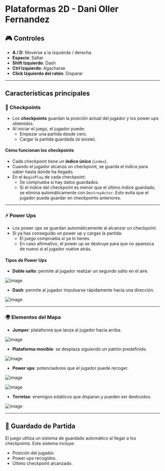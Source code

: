 # Plataformas 2D - Dani Oller Fernandez

## 🎮 Controles

- **A / D**: Moverse a la izquierda / derecha
- **Espacio**: Saltar
- **Shift Izquierdo**: Dash
- **Ctrl Izquierdo**: Agacharse
- **Click Izquierdo del ratón**: Disparar

---

## Características principales

### 🏁 Checkpoints

- Los **checkpoints** guardan la posición actual del jugador y los power ups obtenidos.
- Al iniciar el juego, el jugador puede:
  - Empezar una partida desde cero.
  - Cargar la partida guardada (si existe).

#### Cómo funcionan los checkpoints

- Cada checkpoint tiene un **índice único** (`index`).
- Cuando el jugador alcanza un checkpoint, se guarda el índice para saber hasta dónde ha llegado.
- En el `BeginPlay` de cada checkpoint:
  - Se comprueba si hay datos guardados.
  - Si el índice del checkpoint es menor que el último índice guardado, se elimina automáticamente con `DestroyActor`. Esto evita que el jugador pueda guardar en checkpoints anteriores.

---

### ⚡ Power Ups

- Los power ups se guardan automáticamente al alcanzar un checkpoint.
- Si ya has conseguido un power up y cargas la partida:
  - El juego comprueba si ya lo tienes.
  - En caso afirmativo, el power up se destruye para que no aparezca de nuevo si el jugador vuelve atrás.

#### Tipos de Power Ups

- **Doble salto**: permite al jugador realizar un segundo salto en el aire.

![image](https://github.com/user-attachments/assets/90a4d3e9-742b-44d4-b29e-cd6fc5fcaac7)
- **Dash**: permite al jugador impulsarse rápidamente hacia una dirección.

![image](https://github.com/user-attachments/assets/da146890-616e-4847-af0e-6301cfe06b48)

---

### 🌍 Elementos del Mapa

- **Jumper**: plataforma que lanza al jugador hacia arriba.

![image](https://github.com/user-attachments/assets/ce2b7432-541f-4d34-9fdf-d49e1998a2ac)
- **Plataforma movible**: se desplaza siguiendo un patrón predefinido.

![image](https://github.com/user-attachments/assets/2d8fcf28-4863-4922-838f-c7a7d2dff7fb)
- **Power ups**: potenciadores que el jugador puede recoger.

![image](https://github.com/user-attachments/assets/da146890-616e-4847-af0e-6301cfe06b48)

![image](https://github.com/user-attachments/assets/90a4d3e9-742b-44d4-b29e-cd6fc5fcaac7)
- **Torretas**: enemigos estáticos que disparan y pueden ser destruidos.

![image](https://github.com/user-attachments/assets/a5961e6c-b7d6-41f4-923e-4a6055f1fc5c)

---

## 💾 Guardado de Partida

El juego utiliza un sistema de guardado automático al llegar a los checkpoints. Este sistema incluye:

- Posición del jugador.
- Power ups recogidos.
- Último checkpoint alcanzado.
